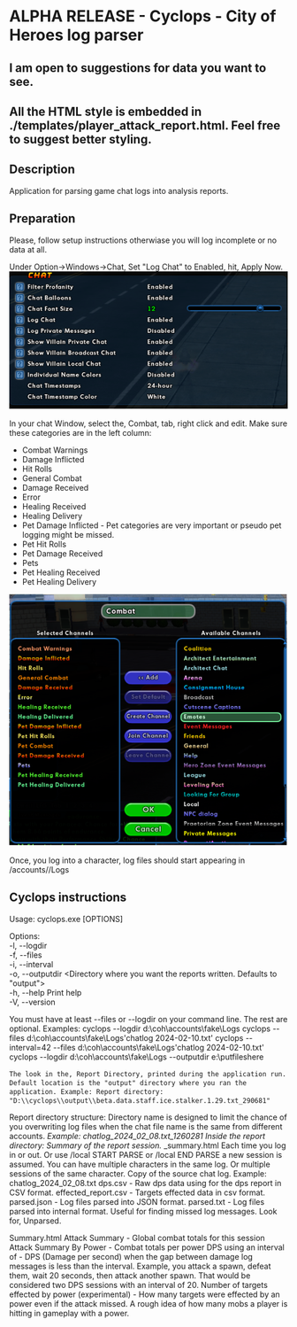 # ALPHA RELEASE - Cyclops - City of Heroes log parser
## I am open to suggestions for data you want to see. 
## All the HTML style is embedded in ./templates/player_attack_report.html. Feel free to suggest better styling.


## Description
Application for parsing game chat logs into analysis reports.

## Preparation
Please, follow setup instructions otherwiase you will log incomplete or no data at all.

Under Option->Windows->Chat, Set "Log Chat" to Enabled, hit, Apply Now.
![window chat log settings](chat_log_settings.png)

In your chat Window, select the, Combat, tab, right click and edit.
Make sure these categories are in the left column:
- Combat Warnings
- Damage Inflicted
- Hit Rolls
- General Combat
- Damage Received
- Error
- Healing Received
- Healing Delivery
- Pet Damage Inflicted - Pet categories are very important or pseudo pet logging might be missed.
- Pet Hit Rolls
- Pet Damage Received
- Pets
- Pet Healing Received
- Pet Healing Delivery

![combat tab settings](combat_chat_settings.png)

Once, you log into a character, log files should start appearing in <coh install dir>/accounts/<account name>/Logs

## Cyclops instructions

Usage: cyclops.exe [OPTIONS]

  Options:  
  -l, --logdir <Directory where you game chat files are stored. All files in the directory will be processed.>  
  -f, --files <List of game log files comma separated.>  
  -i, --interval <Time in seconds between combat sessions for DPS reports>  
  -o, --outputdir <Directory where you want the reports written. Defaults to "output">  
  -h, --help Print help  
  -V, --version   

  You must have at least --files or --logdir on your command line. The rest are optional.
    Examples:
      cyclops --logdir d:\coh\accounts\fake\Logs
      cyclops --files d:\coh\accounts\fake\Logs\'chatlog 2024-02-10.txt'
      cyclops --interval=42 --files d:\coh\accounts\fake\Logs\'chatlog 2024-02-10.txt'
      cyclops --logdir d:\coh\accounts\fake\Logs --outputdir e:\putfileshere


    The look in the, Report Directory, printed during the application run. Default location is the "output" directory where you ran the application. Example: Report directory: "D:\\cyclops\\output\\beta.data.staff.ice.stalker.1.29.txt_290681"

  Report directory structure:
    Directory name is designed to limit the chance of you overwriting log files when the chat file name is the same from different accounts.
      <chat log file name>_<file size in bytes>
      Example: chatlog_2024_02_08.txt_1260281
    Inside the report directory:
      Summary of the report session. 
      <player name>_<session number>_summary.html
      Each time you log in or out. Or use /local START PARSE or /local END PARSE a new session is assumed.
      You can have multiple characters in the same log. Or multiple sessions of the same character.
      Copy of the source chat log. Example: chatlog_2024_02_08.txt
      dps.csv - Raw dps data using for the dps report in CSV format.
      effected_report.csv - Targets effected data in csv format.
      parsed.json - Log files parsed into JSON format.
      parsed.txt - Log files parsed into internal format. Useful for finding missed log messages. Look for, Unparsed.

Summary.html
  Attack Summary - Global combat totals for this session
  Attack Summary By Power - Combat totals per power
  DPS using an interval of <interval> - DPS (Damage per second) when the gap between damage log messages is less than the interval. Example, you attack a spawn, defeat them, wait 20 seconds, then attack another spawn. That would be considered two DPS sessions with an interval of 20.
  Number of targets effected by power (experimental) - How many targets were effected by an power even if the attack missed. A rough idea of how many mobs a player is hitting in gameplay with a power.







